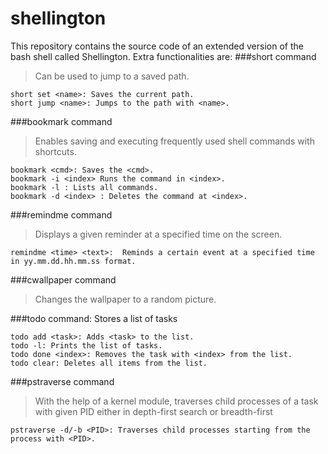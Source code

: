 # shellington

This repository contains the source code of an extended version of the bash shell called Shellington. Extra functionalities are:
###short command
> Can be used to jump to a saved path.
```
short set <name>: Saves the current path.
short jump <name>: Jumps to the path with <name>.
```
###bookmark command
> Enables saving and executing frequently used shell commands with shortcuts.
 ```
bookmark <cmd>: Saves the <cmd>.
bookmark -i <index> Runs the command in <index>.
bookmark -l : Lists all commands.
bookmark -d <index> : Deletes the command at <index>.
 ```
###remindme command
> Displays a given reminder at a specified time on the screen.
```
remindme <time> <text>:  Reminds a certain event at a specified time in yy.mm.dd.hh.mm.ss format.
```
###cwallpaper command 
> Changes the wallpaper to a random picture.

###todo command: Stores a list of tasks
```
todo add <task>: Adds <task> to the list.
todo -l: Prints the list of tasks.
todo done <index>: Removes the task with <index> from the list.
todo clear: Deletes all items from the list.
```
###pstraverse command 
> With the help of a kernel module, traverses child processes of a task with given PID either in depth-first search or breadth-first 
```
pstraverse -d/-b <PID>: Traverses child processes starting from the process with <PID>.
```
